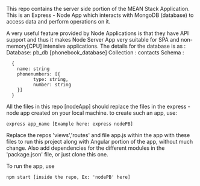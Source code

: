 This repo contains the server side portion of the MEAN Stack Application. This is an Express - Node App which interacts with MongoDB (database) to access data and perform operations on it.

A very useful feature provided by Node Applications is that they have API support and thus it makes Node Server App very suitable for SPA and non-memory[CPU] intensive applications.
The details for the database is as : 
Database: pb_db [phonebook_database]
Collection : contacts
Schema :

      {
        name: string
        phonenumbers: [{
              type: string,
              number: string
        }]
      }

All the files in this repo [nodeApp] should replace the files in the express - node app created on your local machine.
to create such an app, use:

    express app_name [Example here: express nodePB]

Replace the repos 'views','routes' and file app.js within the app with these files to run this project along with Angular portion of the app, without much change. Also add dependencies for the different modules in the 'package.json' file, or just clone this one.

To run the app, use

    npm start [inside the repo, Ex: 'nodePB' here]
